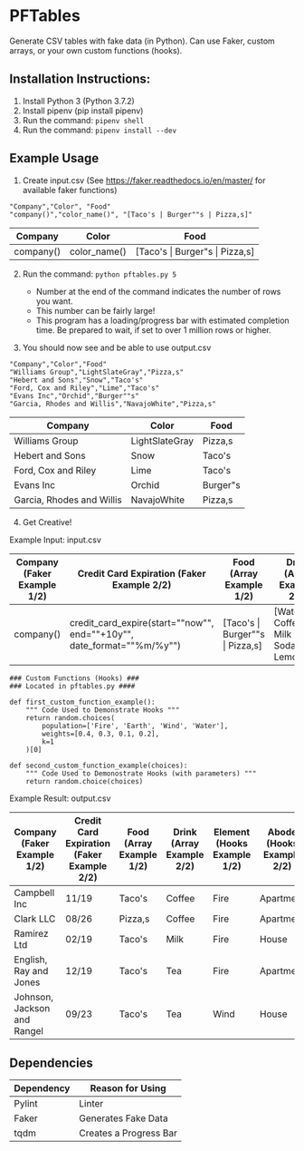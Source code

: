 # PFTables

Generate CSV tables with fake data (in Python). Can use Faker, custom arrays, or your own custom functions (hooks).

## Installation Instructions:

1. Install Python 3 (Python 3.7.2)
2. Install pipenv (pip install pipenv)
3. Run the command: `pipenv shell`
4. Run the command: `pipenv install --dev`

## Example Usage

1. Create input.csv (See https://faker.readthedocs.io/en/master/ for available faker functions)

```
"Company","Color", "Food"
"company()","color_name()", "[Taco's | Burger""s | Pizza,s]"
```

Company | Color | Food | 
--- |--- | ---
 company() | color_name() | [Taco's \| Burger"s \| Pizza,s]
 

2. Run the command: `python pftables.py 5` 
    * Number at the end of the command indicates the number of rows you want.
    * This number can be fairly large! 
    * This program has a loading/progress bar with estimated completion time. Be prepared to wait, if set to over 1 million rows or higher.

3. You should now see and be able to use output.csv

```
"Company","Color","Food"
"Williams Group","LightSlateGray","Pizza,s"
"Hebert and Sons","Snow","Taco's"
"Ford, Cox and Riley","Lime","Taco's"
"Evans Inc","Orchid","Burger""s"
"Garcia, Rhodes and Willis","NavajoWhite","Pizza,s"
```

Company | Color | Food
--- | --- | ---
Williams Group | LightSlateGray | Pizza,s
Hebert and Sons | Snow | Taco's
Ford, Cox and Riley | Lime | Taco's
Evans Inc | Orchid |Burger"s
Garcia, Rhodes and Willis | NavajoWhite | Pizza,s

4. Get Creative!

Example Input: input.csv

Company (Faker Example 1/2) | Credit Card Expiration (Faker Example 2/2) | Food (Array Example 1/2) | Drink (Array Example 2/2) | Element (Hooks Example 1/2) | Abode (Hooks Example 2/2)
--- | --- | --- | --- | --- | --- 
company() | credit_card_expire(start=""now"", end=""+10y"", date_format=""%m/%y"") |[Taco's \| Burger""s \| Pizza,s] | [Water \| Coffee \| Milk \| Tea \| Soda \| Lemonade] |{first_custom_function_example()} | {second_custom_function_example(['House', 'Apartment'])}

```
### Custom Functions (Hooks) ###
### Located in pftables.py ####

def first_custom_function_example():
    """ Code Used to Demonstrate Hooks """
    return random.choices(
        population=['Fire', 'Earth', 'Wind', 'Water'],
        weights=[0.4, 0.3, 0.1, 0.2],
        k=1
    )[0]

def second_custom_function_example(choices):
    """ Code Used to Demonostrate Hooks (with parameters) """
    return random.choice(choices)
```
 
Example Result: output.csv

Company (Faker Example 1/2) | Credit Card Expiration (Faker Example 2/2) | Food (Array Example 1/2) | Drink (Array Example 2/2) | Element (Hooks Example 1/2) | Abode (Hooks Example 2/2)
--- | --- | --- | --- | --- | --- 
Campbell Inc | 11/19 | Taco's | Coffee | Fire | Apartment
Clark LLC | 08/26 | Pizza,s | Coffee | Fire | Apartment
Ramirez Ltd | 02/19 | Taco's | Milk | Fire | House
English, Ray and Jones | 12/19 | Taco's | Tea | Fire | Apartment
Johnson, Jackson and Rangel | 09/23 | Taco's | Tea | Wind | House

## Dependencies

Dependency | Reason for Using
--- |---
 Pylint | Linter
 Faker | Generates Fake Data
 tqdm | Creates a Progress Bar
